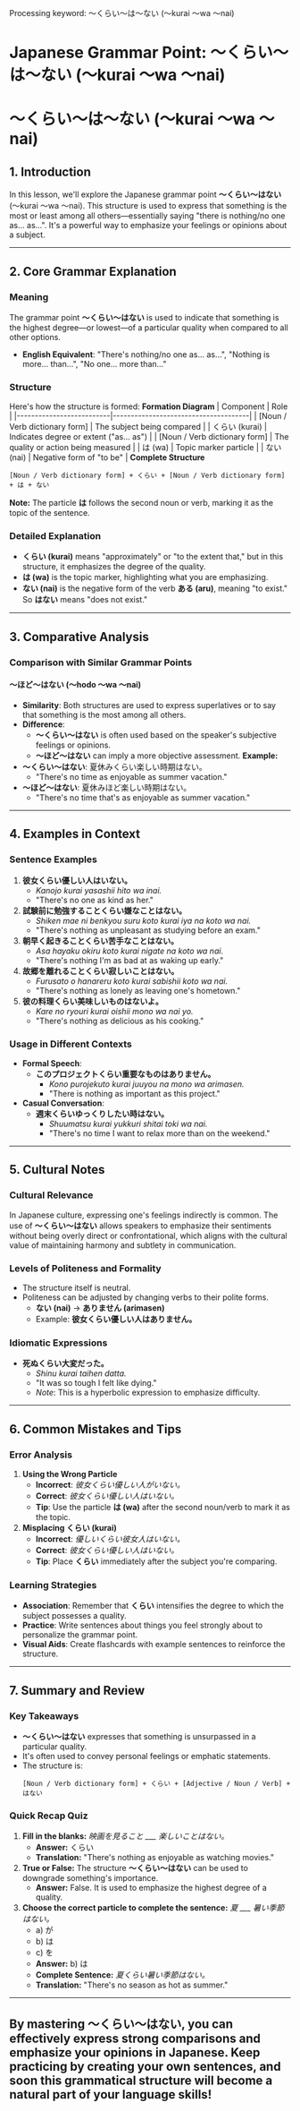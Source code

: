 Processing keyword: ～くらい～は～ない (〜kurai 〜wa 〜nai)
# Japanese Grammar Point: ～くらい～は～ない (〜kurai 〜wa 〜nai)
# ～くらい～は～ない (〜kurai 〜wa 〜nai)
## 1. Introduction
In this lesson, we'll explore the Japanese grammar point **～くらい～はない** (〜kurai 〜wa 〜nai). This structure is used to express that something is the most or least among all others—essentially saying "there is nothing/no one as... as...". It's a powerful way to emphasize your feelings or opinions about a subject.

---
## 2. Core Grammar Explanation
### Meaning
The grammar point **～くらい～はない** is used to indicate that something is the highest degree—or lowest—of a particular quality when compared to all other options.
- **English Equivalent**: "There's nothing/no one as... as...", "Nothing is more... than...", "No one... more than..."
### Structure
Here's how the structure is formed:
**Formation Diagram**
| Component                | Role                                 |
|--------------------------|--------------------------------------|
| [Noun / Verb dictionary form] | The subject being compared        |
| くらい (kurai)            | Indicates degree or extent ("as... as") |
| [Noun / Verb dictionary form] | The quality or action being measured |
| は (wa)                  | Topic marker particle                |
| ない (nai)               | Negative form of "to be"             |
**Complete Structure**
```
[Noun / Verb dictionary form] + くらい + [Noun / Verb dictionary form] + は + ない
```
**Note:** The particle **は** follows the second noun or verb, marking it as the topic of the sentence.
### Detailed Explanation
- **くらい (kurai)** means "approximately" or "to the extent that," but in this structure, it emphasizes the degree of the quality.
- **は (wa)** is the topic marker, highlighting what you are emphasizing.
- **ない (nai)** is the negative form of the verb **ある (aru)**, meaning "to exist." So **はない** means "does not exist."
---
## 3. Comparative Analysis
### Comparison with Similar Grammar Points
#### ～ほど～はない (〜hodo 〜wa 〜nai)
- **Similarity**: Both structures are used to express superlatives or to say that something is the most among all others.
- **Difference**:
  - **～くらい～はない** is often used based on the speaker's subjective feelings or opinions.
  - **～ほど～はない** can imply a more objective assessment.
**Example:**
- **～くらい～はない**: 夏休みくらい楽しい時期はない。
  - "There's no time as enjoyable as summer vacation."
- **～ほど～はない**: 夏休みほど楽しい時期はない。
  - "There's no time that's as enjoyable as summer vacation."
---
## 4. Examples in Context
### Sentence Examples
1. **彼女くらい優しい人はいない。**
   - *Kanojo kurai yasashii hito wa inai.*
   - "There's no one as kind as her."
2. **試験前に勉強することくらい嫌なことはない。**
   - *Shiken mae ni benkyou suru koto kurai iya na koto wa nai.*
   - "There's nothing as unpleasant as studying before an exam."
3. **朝早く起きることくらい苦手なことはない。**
   - *Asa hayaku okiru koto kurai nigate na koto wa nai.*
   - "There's nothing I'm as bad at as waking up early."
4. **故郷を離れることくらい寂しいことはない。**
   - *Furusato o hanareru koto kurai sabishii koto wa nai.*
   - "There's nothing as lonely as leaving one's hometown."
5. **彼の料理くらい美味しいものはないよ。**
   - *Kare no ryouri kurai oishii mono wa nai yo.*
   - "There's nothing as delicious as his cooking."
### Usage in Different Contexts
- **Formal Speech**:
  - **このプロジェクトくらい重要なものはありません。**
    - *Kono purojekuto kurai juuyou na mono wa arimasen.*
    - "There is nothing as important as this project."
- **Casual Conversation**:
  - **週末くらいゆっくりしたい時はない。**
    - *Shuumatsu kurai yukkuri shitai toki wa nai.*
    - "There's no time I want to relax more than on the weekend."
---
## 5. Cultural Notes
### Cultural Relevance
In Japanese culture, expressing one's feelings indirectly is common. The use of **～くらい～はない** allows speakers to emphasize their sentiments without being overly direct or confrontational, which aligns with the cultural value of maintaining harmony and subtlety in communication.
### Levels of Politeness and Formality
- The structure itself is neutral.
- Politeness can be adjusted by changing verbs to their polite forms.
  - **ない (nai)** → **ありません (arimasen)**
  - Example: **彼女くらい優しい人はありません。**
### Idiomatic Expressions
- **死ぬくらい大変だった。**
  - *Shinu kurai taihen datta.*
  - "It was so tough I felt like dying."
  - *Note*: This is a hyperbolic expression to emphasize difficulty.
---
## 6. Common Mistakes and Tips
### Error Analysis
1. **Using the Wrong Particle**
   - **Incorrect**: *彼女くらい優しい人がいない。*
   - **Correct**: *彼女くらい優しい人はいない。*
   - **Tip**: Use the particle **は (wa)** after the second noun/verb to mark it as the topic.
2. **Misplacing くらい (kurai)**
   - **Incorrect**: *優しいくらい彼女人はいない。*
   - **Correct**: *彼女くらい優しい人はいない。*
   - **Tip**: Place **くらい** immediately after the subject you're comparing.
### Learning Strategies
- **Association**: Remember that **くらい** intensifies the degree to which the subject possesses a quality.
- **Practice**: Write sentences about things you feel strongly about to personalize the grammar point.
- **Visual Aids**: Create flashcards with example sentences to reinforce the structure.
---
## 7. Summary and Review
### Key Takeaways
- **～くらい～はない** expresses that something is unsurpassed in a particular quality.
- It's often used to convey personal feelings or emphatic statements.
- The structure is:
  ```
  [Noun / Verb dictionary form] + くらい + [Adjective / Noun / Verb] + はない
  ```
### Quick Recap Quiz
1. **Fill in the blanks:** *映画を見ること ___ 楽しいことはない。*
   - **Answer:** くらい
   - **Translation:** "There's nothing as enjoyable as watching movies."
2. **True or False:** The structure **～くらい～はない** can be used to downgrade something's importance.
   - **Answer:** False. It is used to emphasize the highest degree of a quality.
3. **Choose the correct particle to complete the sentence:** *夏 ___ 暑い季節はない。*
   - a) が
   - b) は
   - c) を
   - **Answer:** b) は
   - **Complete Sentence:** *夏くらい暑い季節はない。*
   - **Translation:** "There's no season as hot as summer."
---
By mastering **～くらい～はない**, you can effectively express strong comparisons and emphasize your opinions in Japanese. Keep practicing by creating your own sentences, and soon this grammatical structure will become a natural part of your language skills!
---
